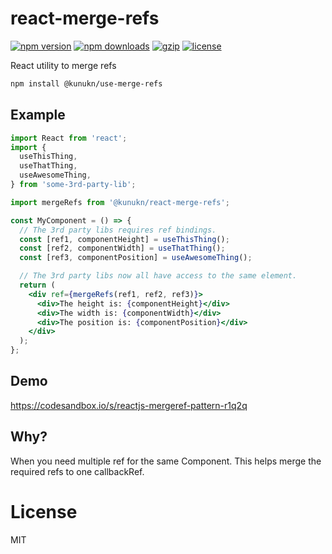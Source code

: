 # react-merge-refs

[![npm version](https://img.shields.io/npm/v/@kunukn/react-merge-refs.svg?style=flat-square)](https://www.npmjs.com/package/@kunukn/react-merge-refs)
[![npm downloads](https://img.shields.io/npm/dm/@kunukn/react-merge-refs.svg?style=flat-square)](https://www.npmjs.com/package/@kunukn/react-merge-refs)
[![gzip](https://img.shields.io/bundlephobia/minzip/@kunukn/react-merge-refs.svg)](https://bundlephobia.com/result?p=@kunukn/react-merge-refs)
[![license](https://img.shields.io/github/license/kunukn/react-merge-refs)](https://github.com/kunukn/react-merge-refs/blob/master/LICENSE)

React utility to merge refs

```sh
npm install @kunukn/use-merge-refs
```

## Example

```jsx
import React from 'react';
import {
  useThisThing,
  useThatThing,
  useAwesomeThing,
} from 'some-3rd-party-lib';

import mergeRefs from '@kunukn/react-merge-refs';

const MyComponent = () => {
  // The 3rd party libs requires ref bindings.
  const [ref1, componentHeight] = useThisThing();
  const [ref2, componentWidth] = useThatThing();
  const [ref3, componentPosition] = useAwesomeThing();

  // The 3rd party libs now all have access to the same element.
  return (
    <div ref={mergeRefs(ref1, ref2, ref3)}>
      <div>The height is: {componentHeight}</div>
      <div>The width is: {componentWidth}</div>
      <div>The position is: {componentPosition}</div>
    </div>
  );
};
```

## Demo

https://codesandbox.io/s/reactjs-mergeref-pattern-r1q2q

## Why?

When you need multiple ref for the same Component. This helps merge the required refs to one callbackRef.

# License

MIT
